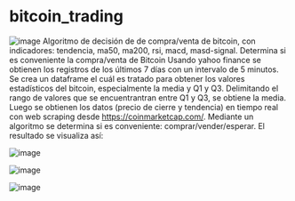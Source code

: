 # bitcoin_trading
![image](https://github.com/JulioLaz/bitcoin_trading/assets/108642139/cbb8b73d-894c-4c0b-9d3a-440494088b57)
Algoritmo de decisión de de compra/venta de bitcoin, con indicadores: tendencia, ma50, ma200, rsi, macd, masd-signal.
Determina si es conveniente la compra/venta de Bitcoin Usando yahoo finance se obtienen los registros de los últimos 7 días con un intervalo de 5 minutos. Se crea un dataframe el cuál es tratado para obtener los valores estadísticos del bitcoin, especialmente la media y Q1 y Q3. Delimitando el rango de valores que se encuentrantran entre Q1 y Q3, se obtiene la media. Luego se obtienen los datos (precio de cierre y tendencia) en tiempo real con web scraping desde https://coinmarketcap.com/. Mediante un algoritmo se determina si es conveniente: comprar/vender/esperar. El resultado se visualiza así:

![image](https://github.com/JulioLaz/bitcoin_trading/assets/108642139/240b4ba7-e1e3-4f6b-9984-8e91e7497acf)

![image](https://github.com/JulioLaz/bitcoin_trading/assets/108642139/7d003877-5eb8-4547-b48f-f8f5e9532e52)

![image](https://github.com/JulioLaz/bitcoin_trading/assets/108642139/8cb169be-6e4c-4b02-820e-e1619a8f9e9c)

